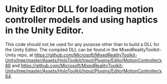 # Unity Editor DLL for loading motion controller models and using haptics in the Unity Editor.

This code should not be used for any purpose other than to build a DLL for the Unity Editor.
The compiled DLL can be found in the MixedRealityToolkit-Unity repo, at https://github.com/Microsoft/MixedRealityToolkit-Unity/tree/master/Assets/HoloToolkit/Input/Plugins/EditorMotionController/x86 and https://github.com/Microsoft/MixedRealityToolkit-Unity/tree/master/Assets/HoloToolkit/Input/Plugins/EditorMotionController/x64.